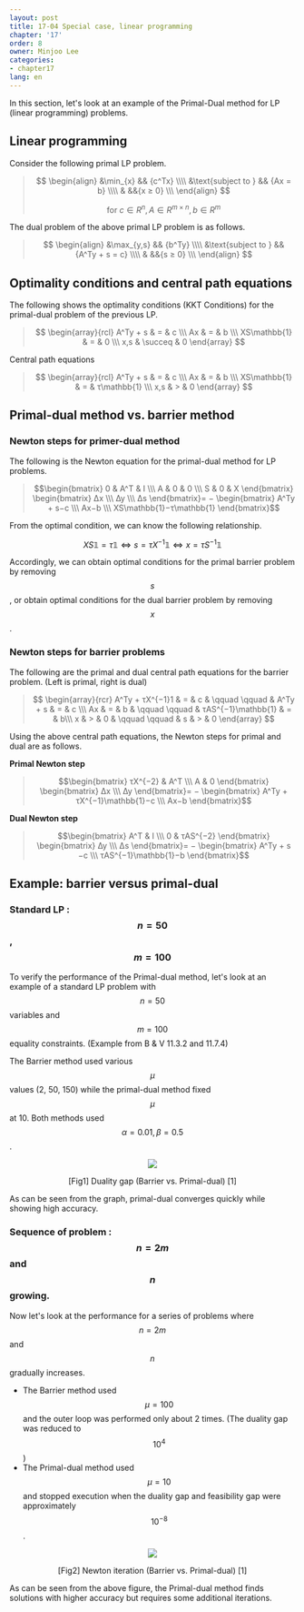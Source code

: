 ```yaml
---
layout: post
title: 17-04 Special case, linear programming
chapter: '17'
order: 8
owner: Minjoo Lee
categories:
- chapter17
lang: en
---
```

In this section, let's look at an example of the Primal-Dual method for LP (linear programming) problems.

## Linear programming
Consider the following primal LP problem.
>$$
>\begin{align}
>    &\min_{x} && {c^Tx} \\\\
>    &\text{subject to } && {Ax = b} \\\\
>    & &&{x ≥ 0} \\\
>\end{align}
>$$
>
> $$\text{for } c ∈R^n, A ∈R^{m×n}, b ∈R^m$$


The dual problem of the above primal LP problem is as follows.
>$$
>\begin{align}
>    &\max_{y,s}  && {b^Ty} \\\\
>    &\text{subject to } && {A^Ty + s = c} \\\\
>    & &&{s ≥ 0} \\\
>\end{align}
>$$


## Optimality conditions and central path equations
The following shows the optimality conditions (KKT Conditions) for the primal-dual problem of the previous LP.
> $$
> \begin{array}{rcl}
> A^Ty + s & = & c \\\
> Ax & = & b \\\
> XS\mathbb{1} & = & 0 \\\
> x,s  & \succeq & 0
> \end{array}
> $$


Central path equations
> $$
> \begin{array}{rcl}
> A^Ty + s & = & c \\\
> Ax & = & b \\\
> XS\mathbb{1} & = & τ\mathbb{1} \\\
> x,s  & > & 0
> \end{array}
> $$


## Primal-dual method vs. barrier method
### Newton steps for primer-dual method
The following is the Newton equation for the primal-dual method for LP problems.

> $$\begin{bmatrix}
0 & A^T & I \\\
A & 0 & 0 \\\
S & 0 & X 
\end{bmatrix}
\begin{bmatrix}
∆x \\\
∆y \\\
∆s 
\end{bmatrix}= −
\begin{bmatrix}
A^Ty + s−c \\\
Ax−b \\\
XS\mathbb{1}−τ\mathbb{1} 
\end{bmatrix}$$

From the optimal condition, we can know the following relationship.

$$XS\mathbb{1} = \tau \mathbb{1} \iff s = \tau X^{−1}\mathbb{1} \iff x = \tau S^{−1}\mathbb{1}$$

Accordingly, we can obtain optimal conditions for the primal barrier problem by removing $$s$$, or obtain optimal conditions for the dual barrier problem by removing $$x$$.

### Newton steps for barrier problems
The following are the primal and dual central path equations for the barrier problem. (Left is primal, right is dual)
> $$
> \begin{array}{rcr}
> A^Ty + τX^{−1}1 & = & c & \qquad \qquad & A^Ty + s & = & c \\\
> Ax & = & b & \qquad \qquad & τAS^{−1}\mathbb{1} & = & b\\\
> x & > & 0 & \qquad \qquad & s & > & 0
> \end{array}
> $$
> 

Using the above central path equations, the Newton steps for primal and dual are as follows.

**Primal Newton step**
> $$\begin{bmatrix}
τX^{−2} & A^T \\\
A & 0
\end{bmatrix}
\begin{bmatrix}
∆x \\\
∆y
\end{bmatrix}= −
\begin{bmatrix}
A^Ty + τX^{−1}\mathbb{1}−c \\\
Ax−b 
\end{bmatrix}$$ 

**Dual Newton step**
> $$\begin{bmatrix}
A^T & I \\\
0 & τAS^{−2}
\end{bmatrix}
\begin{bmatrix}
∆y \\\
∆s
\end{bmatrix}= −
\begin{bmatrix}
A^Ty + s −c \\\
τAS^{−1}\mathbb{1}−b
\end{bmatrix}$$ 


## Example: barrier versus primal-dual
### Standard LP : $$n = 50$$, $$m = 100$$
To verify the performance of the Primal-dual method, let's look at an example of a standard LP problem with $$n = 50$$ variables and $$m = 100$$ equality constraints. (Example from B & V 11.3.2 and 11.7.4)

The Barrier method used various $$\mu$$ values (2, 50, 150) while the primal-dual method fixed $$\mu$$ at 10.
Both methods used $$\alpha = 0.01, \beta = 0.5$$.


<figure class="image" style="align: center;">
<p align="center">
  <img src="{{ site.baseurl }}/img/chapter_img/chapter17/barrier_vs_primal_dual.png">
  <figcaption style="text-align: center;">[Fig1] Duality gap (Barrier vs. Primal-dual) [1]</figcaption>
</p>
</figure>

As can be seen from the graph, primal-dual converges quickly while showing high accuracy.

### Sequence of problem : $$n = 2m$$ and $$n$$ growing. 
Now let's look at the performance for a series of problems where $$n = 2m$$ and $$n$$ gradually increases.

* The Barrier method used $$\mu = 100$$ and the outer loop was performed only about 2 times. (The duality gap was reduced to $$10^4$$) 
* The Primal-dual method used $$\mu = 10$$ and stopped execution when the duality gap and feasibility gap were approximately $$10^{-8}$$.

<figure class="image" style="align: center;">
<p align="center">
  <img src="{{ site.baseurl }}/img/chapter_img/chapter17/barrier_vs_primal_dual2.png">
  <figcaption style="text-align: center;">[Fig2] Newton iteration (Barrier vs. Primal-dual) [1]</figcaption>
</p>
</figure>

As can be seen from the above figure, the Primal-dual method finds solutions with higher accuracy but requires some additional iterations.








